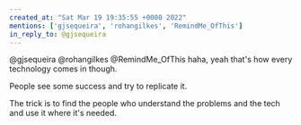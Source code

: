 ```yaml
---
created_at: "Sat Mar 19 19:35:55 +0000 2022"
mentions: ['gjsequeira', 'rohangilkes', 'RemindMe_OfThis']
in_reply_to: @gjsequeira
---
```


@gjsequeira @rohangilkes @RemindMe_OfThis haha, yeah that's how every technology comes in though. 

People see some success and try to replicate it.

The trick is to find the people who understand the problems and the tech and use it where it's needed.